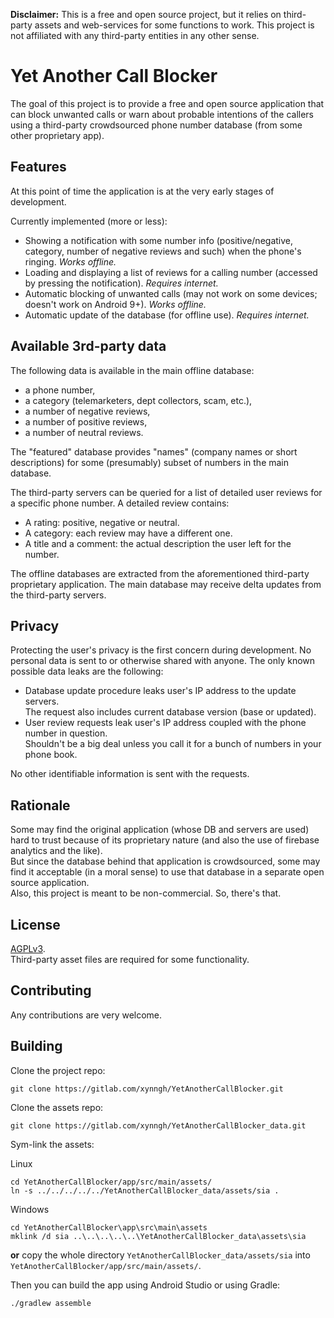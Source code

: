 **Disclaimer:** This is a free and open source project, but it relies on third-party assets and web-services for some functions to work. This project is not affiliated with any third-party entities in any other sense.


# Yet Another Call Blocker

The goal of this project is to provide a free and open source application that can block unwanted calls or warn about probable intentions of the callers using a third-party crowdsourced phone number database (from some other proprietary app).


## Features

At this point of time the application is at the very early stages of development.

Currently implemented (more or less):

* Showing a notification with some number info (positive/negative, category, number of negative reviews and such) when the phone's ringing. *Works offline.*
* Loading and displaying a list of reviews for a calling number (accessed by pressing the notification). *Requires internet.*
* Automatic blocking of unwanted calls (may not work on some devices; doesn't work on Android 9+). *Works offline.*
* Automatic update of the database (for offline use). *Requires internet.*


## Available 3rd-party data

The following data is available in the main offline database:

* a phone number,
* a category (telemarketers, dept collectors, scam, etc.),
* a number of negative reviews,
* a number of positive reviews,
* a number of neutral reviews.

The "featured" database provides "names" (company names or short descriptions) for some (presumably) subset of numbers in the main database.

The third-party servers can be queried for a list of detailed user reviews for a specific phone number.
A detailed review contains:

* A rating: positive, negative or neutral.
* A category: each review may have a different one.
* A title and a comment: the actual description the user left for the number.

The offline databases are extracted from the aforementioned third-party proprietary application.
The main database may receive delta updates from the third-party servers.


## Privacy

Protecting the user's privacy is the first concern during development. No personal data is sent to or otherwise shared with anyone.
The only known possible data leaks are the following:

* Database update procedure leaks user's IP address to the update servers.  
  The request also includes current database version (base or updated).
* User review requests leak user's IP address coupled with the phone number in question.  
  Shouldn't be a big deal unless you call it for a bunch of numbers in your phone book.

No other identifiable information is sent with the requests.


## Rationale

Some may find the original application (whose DB and servers are used) hard to trust because of its proprietary nature (and also the use of firebase analytics and the like).  
But since the database behind that application is crowdsourced, some may find it acceptable (in a moral sense) to use that database in a separate open source application.  
Also, this project is meant to be non-commercial. So, there's that.


## License

[AGPLv3](https://www.gnu.org/licenses/agpl-3.0.en.html).  
Third-party asset files are required for some functionality.


## Contributing

Any contributions are very welcome.


## Building

Clone the project repo:

```
git clone https://gitlab.com/xynngh/YetAnotherCallBlocker.git
```

Clone the assets repo:

```
git clone https://gitlab.com/xynngh/YetAnotherCallBlocker_data.git
```

Sym-link the assets:

Linux
```
cd YetAnotherCallBlocker/app/src/main/assets/
ln -s ../../../../../YetAnotherCallBlocker_data/assets/sia .
```
Windows
```
cd YetAnotherCallBlocker\app\src\main\assets
mklink /d sia ..\..\..\..\..\YetAnotherCallBlocker_data\assets\sia
```

**or** copy the whole directory `YetAnotherCallBlocker_data/assets/sia` into `YetAnotherCallBlocker/app/src/main/assets/`.

Then you can build the app using Android Studio or using Gradle:

```
./gradlew assemble
```
